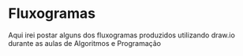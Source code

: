 # Fluxogramas
Aqui irei postar alguns dos fluxogramas produzidos utilizando draw.io durante as aulas de Algoritmos e Programação
